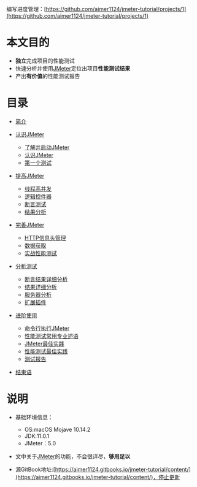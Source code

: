 编写进度管理：[https://github.com/aimer1124/jmeter-tutorial/projects/1](https://github.com/aimer1124/jmeter-tutorial/projects/1)

# 本文目的

- **独立**完成项目的性能测试
- 快速分析并使用[JMeter](http://jmeter.apache.org/)定位出项目**性能测试结果**
- 产出**有价值**的性能测试报告

# 目录

- [简介](README.md)
- [认识JMeter](chapter1/README.md)

  - [了解并启动JMeter](chapter1/了解并启动JMeter.md)
  - [认识JMeter](chapter1/认识JMeter.md)
  - [第一个测试](chapter1/第一个测试.md)

- [提高JMeter](chapter2/README.md)

  - [线程高并发](chapter2/线程高并发.md)
  - [逻辑控件器](chapter2/逻辑控件器.md)
  - [断言测试](chapter2/断言测试.md)
  - [结果分析](chapter2/结果分析.md)

- [完善JMeter](chapter3/README.md)

  - [HTTP信息头管理](chapter3/HTTP信息头管理.md)
  - [数据获取](chapter3/数据获取.md)
  - [实战性能测试](chapter3/实战性能测试.md)

- [分析测试](chapter4/README.md)

  - [断言结果详细分析](chapter4/断言结果详细分析.md)
  - [结果详细分析](chapter4/结果详细分析.md)
  - [服务器分析](chapter4/服务器分析.md)
  - [扩展插件](chapter4/扩展插件.md)

- [进阶使用](chapter5/README.md)

  - [命令行执行JMeter](chapter5/命令行执行JMeter.md)
  - [性能测试常用专业述语](chapter5/性能测试常用专业述语.md)
  - [JMeter最佳实践](chapter5/JMeter官方最佳实践.md)
  - [性能测试最佳实践](chapter5/性能测试最佳实践.md)
  - [测试报告](chapter5/测试报告.md)

- [结束语](end/README.md)

# 说明

- 基础环境信息：
    - OS:macOS Mojave 10.14.2
    - JDK:11.0.1
    - JMeter：5.0

- 文中关于[JMeter](http://jmeter.apache.org/)的功能，不会很详尽，**够用足以**
- 源GitBook地址:[https://aimer1124.gitbooks.io/jmeter-tutorial/content/](https://aimer1124.gitbooks.io/jmeter-tutorial/content/)，停止更新
